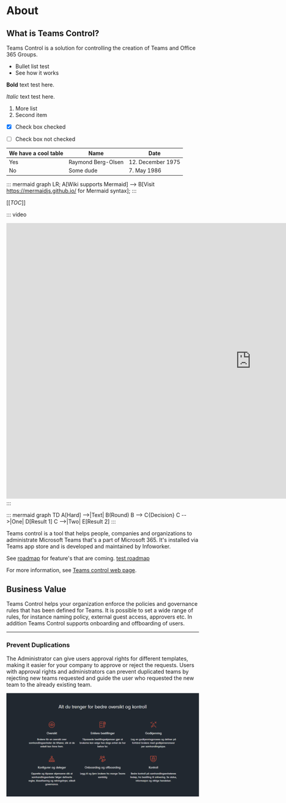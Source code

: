 # About
## What is Teams Control?
Teams Control is a solution for controlling the creation of Teams and Office 365 Groups.

- Bullet list test
- See how it works

**Bold** text test here.

_Italic_ text test here.

1. More list
2. Second item

- [x] Check box checked
- [ ] Check box not checked


|We have a cool table|Name  |Date  |
|--|--|--|
|Yes  |Raymond Berg-Olsen  | 12. December 1975 |
| No | Some dude | 7. May 1986 |

::: mermaid
 graph LR;
 A[Wiki supports Mermaid] --> B[Visit https://mermaidjs.github.io/ for Mermaid syntax];
:::

[[_TOC_]]

::: video
<iframe width="1280" height="720" src="https://www.youtube.com/embed/i3Y0XC56ILA" frameborder="0" allow="accelerometer; autoplay; encrypted-media; gyroscope; picture-in-picture" allowfullscreen></iframe>
:::

::: mermaid
graph TD
A[Hard] -->|Text| B(Round)
B --> C{Decision}
C -->|One| D[Result 1]
C -->|Two| E[Result 2]
:::



Teams control is a tool that helps people, companies and organizations to administrate Microsoft Teams that's a part of Microsoft 365. It's installed via Teams app store and is developed and maintained by Infoworker. 

See [roadmap](/Roadmap) for feature's that are coming.
[test roadmap](Roadmap.md)

For more information, see <a href="https://teamscontrol.com/" target="_blank">Teams control web page</a>.

## Business Value
Teams Control helps your organization enforce the policies and governance rules that has been defined for Teams. It is possible to set a wide range of rules, for instance naming policy, external guest access, approvers etc. In addition Teams Control supports onboarding and offboarding of users. 

---

### Prevent Duplications
The Administrator can give users approval rights for different templates, making it easier for your company to approve or reject the requests. Users with approval rights and administrators can prevent duplicated teams by rejecting new teams requested and guide the user who requested the new team to the already existing team.

![image.png](https://raw.githubusercontent.com/Infoworker/teamscontrol/master/.attachments/image-2721bc6d-0bdd-42ba-8db8-764a0df8f275.png)